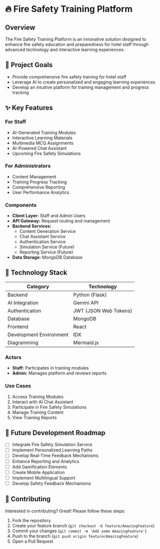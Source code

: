 # 🔥 Fire Safety Training Platform

## Overview

The Fire Safety Training Platform is an innovative solution designed to enhance fire safety education and preparedness for hotel staff through advanced technology and interactive learning experiences.

## 🎯 Project Goals

- Provide comprehensive fire safety training for hotel staff
- Leverage AI to create personalized and engaging learning experiences
- Develop an intuitive platform for training management and progress tracking

## ✨ Key Features

### For Staff
- AI-Generated Training Modules
- Interactive Learning Materials
- Multimedia MCQ Assignments
- AI-Powered Chat Assistant
- Upcoming Fire Safety Simulations

### For Administrators
- Content Management
- Training Progress Tracking
- Comprehensive Reporting
- User Performance Analytics


### Components
- **Client Layer:** Staff and Admin Users
- **API Gateway:** Request routing and management
- **Backend Services:**
  - Content Generation Service
  - Chat Assistant Service
  - Authentication Service
  - Simulation Service (Future)
  - Reporting Service (Future)
- **Data Storage:** MongoDB Database

## 🚀 Technology Stack

| Category | Technology |
|----------|------------|
| Backend | Python (Flask) |
| AI Integration | Gemini API |
| Authentication | JWT (JSON Web Tokens) |
| Database | MongoDB |
| Frontend | React |
| Development Environment | IDX |
| Diagramming | Mermaid.js |



### Actors
- **Staff:** Participates in training modules
- **Admin:** Manages platform and reviews reports

### Use Cases
1. Access Training Modules
2. Interact with AI Chat Assistant
3. Participate in Fire Safety Simulations
4. Manage Training Content
5. View Training Reports

## 🌟 Future Development Roadmap

- [ ] Integrate Fire Safety Simulation Service
- [ ] Implement Personalized Learning Paths
- [ ] Develop Real-Time Feedback Mechanisms
- [ ] Enhance Reporting and Analytics
- [ ] Add Gamification Elements
- [ ] Create Mobile Application
- [ ] Implement Multilingual Support
- [ ] Develop Safety Feedback Mechanisms

## 🤝 Contributing

Interested in contributing? Great! Please follow these steps:

1. Fork the repository
2. Create your feature branch (`git checkout -b feature/AmazingFeature`)
3. Commit your changes (`git commit -m 'Add some AmazingFeature'`)
4. Push to the branch (`git push origin feature/AmazingFeature`)
5. Open a Pull Request
